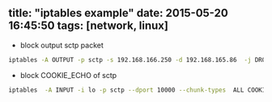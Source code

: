 title: "iptables example"
date: 2015-05-20 16:45:50
tags: [network, linux]
---

- block output sctp packet
``` bash
iptables -A OUTPUT -p sctp -s 192.168.166.250 -d 192.168.165.86  -j DROP
```

- block COOKIE_ECHO of sctp
``` bash
iptables  -A INPUT -i lo -p sctp --dport 10000 --chunk-types  ALL COOKIE_ECHO -j DROP
```

